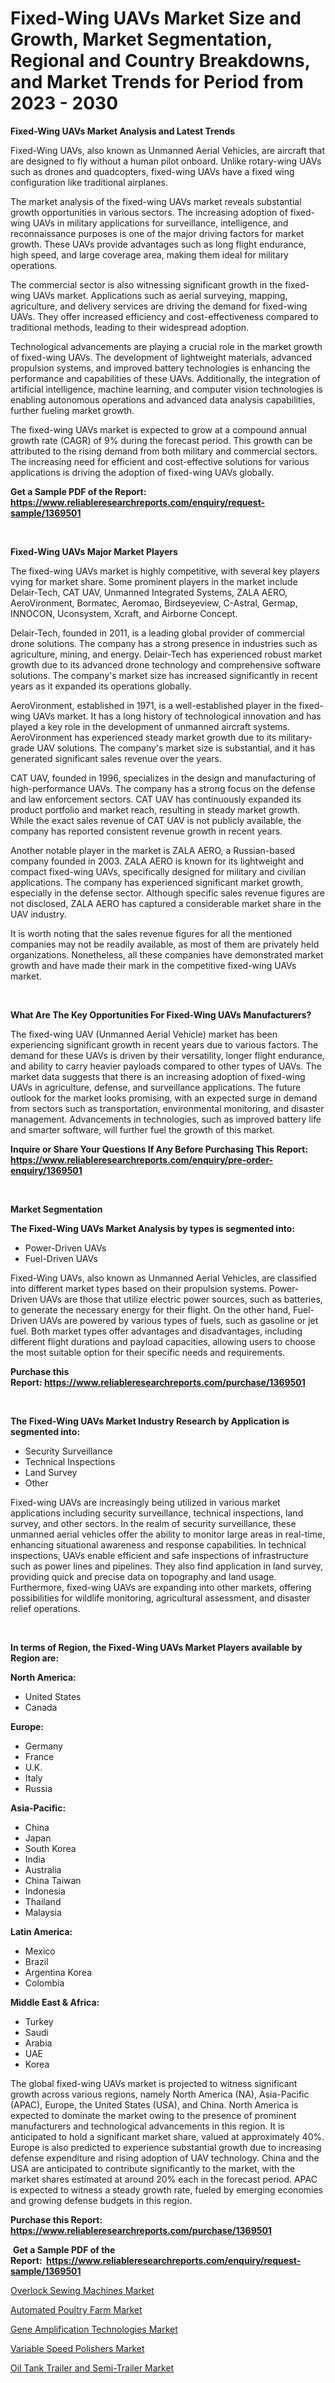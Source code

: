 <p><h1>Fixed-Wing UAVs Market Size and Growth, Market Segmentation, Regional and Country Breakdowns, and Market Trends for Period from 2023 -  2030</h1></p><p><strong>Fixed-Wing UAVs Market Analysis and Latest Trends</strong></p>
<p><p>Fixed-Wing UAVs, also known as Unmanned Aerial Vehicles, are aircraft that are designed to fly without a human pilot onboard. Unlike rotary-wing UAVs such as drones and quadcopters, fixed-wing UAVs have a fixed wing configuration like traditional airplanes.</p><p>The market analysis of the fixed-wing UAVs market reveals substantial growth opportunities in various sectors. The increasing adoption of fixed-wing UAVs in military applications for surveillance, intelligence, and reconnaissance purposes is one of the major driving factors for market growth. These UAVs provide advantages such as long flight endurance, high speed, and large coverage area, making them ideal for military operations.</p><p>The commercial sector is also witnessing significant growth in the fixed-wing UAVs market. Applications such as aerial surveying, mapping, agriculture, and delivery services are driving the demand for fixed-wing UAVs. They offer increased efficiency and cost-effectiveness compared to traditional methods, leading to their widespread adoption.</p><p>Technological advancements are playing a crucial role in the market growth of fixed-wing UAVs. The development of lightweight materials, advanced propulsion systems, and improved battery technologies is enhancing the performance and capabilities of these UAVs. Additionally, the integration of artificial intelligence, machine learning, and computer vision technologies is enabling autonomous operations and advanced data analysis capabilities, further fueling market growth.</p><p>The fixed-wing UAVs market is expected to grow at a compound annual growth rate (CAGR) of 9% during the forecast period. This growth can be attributed to the rising demand from both military and commercial sectors. The increasing need for efficient and cost-effective solutions for various applications is driving the adoption of fixed-wing UAVs globally.</p></p>
<p><strong>Get a Sample PDF of the Report:&nbsp; <a href="https://www.reliableresearchreports.com/enquiry/request-sample/1369501">https://www.reliableresearchreports.com/enquiry/request-sample/1369501</a></strong></p>
<p>&nbsp;</p>
<p><strong>Fixed-Wing UAVs Major Market Players</strong></p>
<p><p>The fixed-wing UAVs market is highly competitive, with several key players vying for market share. Some prominent players in the market include Delair-Tech, CAT UAV, Unmanned Integrated Systems, ZALA AERO, AeroVironment, Bormatec, Aeromao, Birdseyeview, C-Astral, Germap, INNOCON, Uconsystem, Xcraft, and Airborne Concept. </p><p>Delair-Tech, founded in 2011, is a leading global provider of commercial drone solutions. The company has a strong presence in industries such as agriculture, mining, and energy. Delair-Tech has experienced robust market growth due to its advanced drone technology and comprehensive software solutions. The company's market size has increased significantly in recent years as it expanded its operations globally.</p><p>AeroVironment, established in 1971, is a well-established player in the fixed-wing UAVs market. It has a long history of technological innovation and has played a key role in the development of unmanned aircraft systems. AeroVironment has experienced steady market growth due to its military-grade UAV solutions. The company's market size is substantial, and it has generated significant sales revenue over the years.</p><p>CAT UAV, founded in 1996, specializes in the design and manufacturing of high-performance UAVs. The company has a strong focus on the defense and law enforcement sectors. CAT UAV has continuously expanded its product portfolio and market reach, resulting in steady market growth. While the exact sales revenue of CAT UAV is not publicly available, the company has reported consistent revenue growth in recent years.</p><p>Another notable player in the market is ZALA AERO, a Russian-based company founded in 2003. ZALA AERO is known for its lightweight and compact fixed-wing UAVs, specifically designed for military and civilian applications. The company has experienced significant market growth, especially in the defense sector. Although specific sales revenue figures are not disclosed, ZALA AERO has captured a considerable market share in the UAV industry.</p><p>It is worth noting that the sales revenue figures for all the mentioned companies may not be readily available, as most of them are privately held organizations. Nonetheless, all these companies have demonstrated market growth and have made their mark in the competitive fixed-wing UAVs market.</p></p>
<p>&nbsp;</p>
<p><strong>What Are The Key Opportunities For Fixed-Wing UAVs Manufacturers?</strong></p>
<p><p>The fixed-wing UAV (Unmanned Aerial Vehicle) market has been experiencing significant growth in recent years due to various factors. The demand for these UAVs is driven by their versatility, longer flight endurance, and ability to carry heavier payloads compared to other types of UAVs. The market data suggests that there is an increasing adoption of fixed-wing UAVs in agriculture, defense, and surveillance applications. The future outlook for the market looks promising, with an expected surge in demand from sectors such as transportation, environmental monitoring, and disaster management. Advancements in technologies, such as improved battery life and smarter software, will further fuel the growth of this market.</p></p>
<p><strong>Inquire or Share Your Questions If Any Before Purchasing This Report: <a href="https://www.reliableresearchreports.com/enquiry/pre-order-enquiry/1369501">https://www.reliableresearchreports.com/enquiry/pre-order-enquiry/1369501</a></strong></p>
<p>&nbsp;</p>
<p><strong>Market Segmentation</strong></p>
<p><strong>The Fixed-Wing UAVs Market Analysis by types is segmented into:</strong></p>
<p><ul><li>Power-Driven UAVs</li><li>Fuel-Driven UAVs</li></ul></p>
<p><p>Fixed-Wing UAVs, also known as Unmanned Aerial Vehicles, are classified into different market types based on their propulsion systems. Power-Driven UAVs are those that utilize electric power sources, such as batteries, to generate the necessary energy for their flight. On the other hand, Fuel-Driven UAVs are powered by various types of fuels, such as gasoline or jet fuel. Both market types offer advantages and disadvantages, including different flight durations and payload capacities, allowing users to choose the most suitable option for their specific needs and requirements.</p></p>
<p><strong>Purchase this Report:&nbsp;<a href="https://www.reliableresearchreports.com/purchase/1369501">https://www.reliableresearchreports.com/purchase/1369501</a></strong></p>
<p>&nbsp;</p>
<p><strong>The Fixed-Wing UAVs Market Industry Research by Application is segmented into:</strong></p>
<p><ul><li>Security Surveillance</li><li>Technical Inspections</li><li>Land Survey</li><li>Other</li></ul></p>
<p><p>Fixed-wing UAVs are increasingly being utilized in various market applications including security surveillance, technical inspections, land survey, and other sectors. In the realm of security surveillance, these unmanned aerial vehicles offer the ability to monitor large areas in real-time, enhancing situational awareness and response capabilities. In technical inspections, UAVs enable efficient and safe inspections of infrastructure such as power lines and pipelines. They also find application in land survey, providing quick and precise data on topography and land usage. Furthermore, fixed-wing UAVs are expanding into other markets, offering possibilities for wildlife monitoring, agricultural assessment, and disaster relief operations.</p></p>
<p>&nbsp;</p>
<p><strong>In terms of Region, the Fixed-Wing UAVs Market Players available by Region are:</strong></p>
<p>
    <p> <strong> North America: </strong>
        <ul>
            <li>United States</li>
            <li>Canada</li>
        </ul>
        </p> 
    <p> <strong> Europe: </strong>
        <ul>
            <li>Germany</li>
            <li>France</li>
            <li>U.K.</li>
            <li>Italy</li>
            <li>Russia</li>
        </ul>
        </p> 
    <p> <strong> Asia-Pacific: </strong>
        <ul>
            <li>China</li>
            <li>Japan</li>
            <li>South Korea</li>
            <li>India</li>
            <li>Australia</li>
            <li>China Taiwan</li>
            <li>Indonesia</li>
            <li>Thailand</li>
            <li>Malaysia</li>
        </ul>
        </p> 
    <p> <strong> Latin America: </strong>
        <ul>
            <li>Mexico</li>
            <li>Brazil</li>
            <li>Argentina Korea</li>
            <li>Colombia</li>
        </ul>
        </p> 
    <p> <strong> Middle East & Africa: </strong>
        <ul>
            <li>Turkey</li>
            <li>Saudi</li>
            <li>Arabia</li>
            <li>UAE</li>
            <li>Korea</li>
        </ul>
    </p>
    </p>
<p><p>The global fixed-wing UAVs market is projected to witness significant growth across various regions, namely North America (NA), Asia-Pacific (APAC), Europe, the United States (USA), and China. North America is expected to dominate the market owing to the presence of prominent manufacturers and technological advancements in this region. It is anticipated to hold a significant market share, valued at approximately 40%. Europe is also predicted to experience substantial growth due to increasing defense expenditure and rising adoption of UAV technology. China and the USA are anticipated to contribute significantly to the market, with the market shares estimated at around 20% each in the forecast period. APAC is expected to witness a steady growth rate, fueled by emerging economies and growing defense budgets in this region.</p></p>
<p><strong>Purchase this Report: <a href="https://www.reliableresearchreports.com/purchase/1369501">https://www.reliableresearchreports.com/purchase/1369501</a></strong></p>
<p>&nbsp;<strong>Get a Sample PDF of the Report:&nbsp;&nbsp;<a href="https://www.reliableresearchreports.com/enquiry/request-sample/1369501">https://www.reliableresearchreports.com/enquiry/request-sample/1369501</a></strong></p>
<p><strong></strong></p>
<p><p><a href="https://www.linkedin.com/pulse/overlock-sewing-machines-market-research-report-provides-2odyc/">Overlock Sewing Machines Market</a></p><p><a href="https://medium.com/@stefanokon1939/automated-poultry-farm-market-size-cagr-trends-2024-2030-5187310425ab">Automated Poultry Farm Market</a></p><p><a href="https://medium.com/@elenaglover2023/gene-amplification-technologies-market-size-cagr-trends-2024-2030-441bf226d0c4">Gene Amplification Technologies Market</a></p><p><a href="https://www.linkedin.com/pulse/variable-speed-polishers-market-size-share-global-analysis-soevc/">Variable Speed Polishers Market</a></p><p><a href="https://github.com/Chiragrp24/Market-Research-Report-List-1/blob/main/oil-tank-trailer-and-semi-trailer-market.md">Oil Tank Trailer and Semi-Trailer Market</a></p></p>